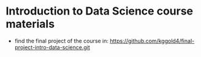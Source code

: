 # Introduction to Data Science course materials
* find the final project of the course in: https://github.com/kggold4/final-project-intro-data-science.git